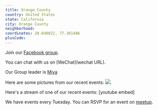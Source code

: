 ```yaml
---
title: Orange County
country: United States
state: California
city: Orange County
neighborhood: 
coordinates: 28.640022, 77.361486
plusCode:
---
```

Join our [Facebook group](https://www.facebook.com/groups/free.code.camp.orange.county).

You can chat with us on [WeChat](wechat URL).

Our Group leader is [Miya](freecodecamp.org/miya)

Here are some pictures from our recent events:
![](https://scontent-dft4-2.xx.fbcdn.net/v/t31.0-8/12961365_10105446661263986_5525931074285635905_o.jpg?oh=41a157cb001e881ea8570b364f2820ca&oe=59988A69).

Here's a stream of one of our recent events:
[youtube embed]

We have events every Tuesday. You can RSVP for an event on [meetup](meetupurl).
